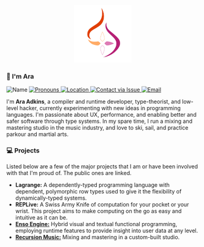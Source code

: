 <p align="center">
  <a href="http://github.com/iamrecursion">
      <img
          src="https://github.com/iamrecursion/iamrecursion/blob/main/resources/Flame%20Lesbian.png"
          alt="Ara Adkins"
          width="150"
      />
  </a>
</p>

### 👋 I'm Ara

<p>
  <img src="https://img.shields.io/static/v1?label=Name&message=Ara%20Adkins&color=2ec352&labelColor=2c3239"
       alt="Name">
  <a href="https://pronoun.is/she">
    <img src="https://img.shields.io/static/v1?label=Pronouns&message=she%2Fher&color=2ec352&labelColor=2c3239"
         alt="Pronouns">
  </a>
  <a href="https://en.wikipedia.org/wiki/Denver">
    <img src="https://img.shields.io/static/v1?label=Location&message=Denver%2C%20CO%2C%20USA&color=2ec352&labelColor=2c3239"
         alt="Location">
  </a>
  <a href="https://github.com/iamrecursion/iamrecursion/issues/new?assignees=iamrecursion&labels=Category%3A+Ara%2C+Type%3A+Question&template=question.md&title=">
    <img src="https://img.shields.io/static/v1?label=Contact&message=Open%20Issue&color=2ec352&labelColor=2c3239"
         alt="Contact via Issue">
  </a>
  <a href="mailto:me@ara.io">
    <img src="https://img.shields.io/static/v1?label=Email&message=Click%20Here&color=2ec352&labelColor=2c3239"
         alt="Email">
  </a>
</p>

I'm **Ara Adkins**, a compiler and runtime developer, type-theorist, and
low-level hacker, currently experimenting with new ideas in programming
languages. I'm passionate about UX, performance, and enabling better and safer
software through type systems. In my spare time, I run a mixing and mastering
studio in the music industry, and love to ski, sail, and practice parkour and
martial arts.

### 💻 Projects

Listed below are a few of the major projects that I am or have been involved
with that I'm proud of. The public ones are linked.

- **Lagrange:** A dependently-typed programming language with dependent,
  polymorphic row types used to give it the flexibility of dynamically-typed
  systems.
- **REPLive:** A Swiss Army Knife of computation for your pocket or your wrist.
  This project aims to make computing on the go as easy and intuitive as it can
  be.
- [**Enso Engine:**](https://github.com/enso-org/enso) Hybrid visual and textual
  functional programming, employing runtime features to provide insight into
  user data at any level.
- [**Recursion Music:**](https://iamrecursion.com) Mixing and mastering in a
  custom-built studio.

<!-- ![Ara's Stats](https://github-readme-stats.vercel.app/api?username=iamrecursion&hide=["stars"]&show_icons=true&count_private=true&text_color=000000&title_color=000000&icon_color=000000&hide_border=true) -->
